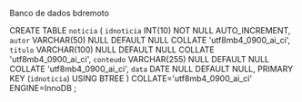Banco de dados bdremoto

CREATE TABLE `noticia` (
	`idnoticia` INT(10) NOT NULL AUTO_INCREMENT,
	`autor` VARCHAR(50) NULL DEFAULT NULL COLLATE 'utf8mb4_0900_ai_ci',
	`titulo` VARCHAR(100) NULL DEFAULT NULL COLLATE 'utf8mb4_0900_ai_ci',
	`conteudo` VARCHAR(255) NULL DEFAULT NULL COLLATE 'utf8mb4_0900_ai_ci',
	`data` DATE NULL DEFAULT NULL,
	PRIMARY KEY (`idnoticia`) USING BTREE
)
COLLATE='utf8mb4_0900_ai_ci'
ENGINE=InnoDB
;
